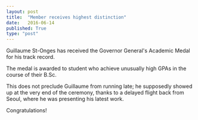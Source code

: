 ```yaml
---
layout: post
title:  "Member receives highest distinction"
date:   2016-06-14
published: True
type: "post"
---
```


Guillaume St-Onges has received the Governor General's Academic Medal for his track record.


 The medal is awarded to student who achieve unusually high GPAs in the course of their B.Sc.


 This does not preclude Guillaume from running late; he supposedly showed up at the very end of the ceremony, thanks to a delayed flight back from Seoul,
where he was presenting his latest work.


 Congratulations!


